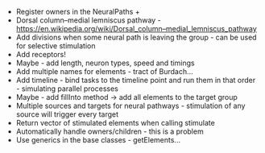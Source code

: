 - Register owners in the NeuralPaths +
- Dorsal column–medial lemniscus pathway - https://en.wikipedia.org/wiki/Dorsal_column–medial_lemniscus_pathway
- Add divisions when some neural path is leaving the group - can be used for selective stimulation 
- Add receptors!
- Maybe - add length, neuron types, speed and timings
- Add multiple names for elements - tract of Burdach...
- Add timeline - bind tasks to the timeline point and run them in that order - simulating parallel processes
- Maybe - add fillInto method -> add all elements to the target group
- Multiple sources and targets for neural pathways - stimulation of any source will trigger every target
- Return vector of stimulated elements when calling stimulate
- Automatically handle owners/children - this is a problem
- Use generics in the base classes - getElements...